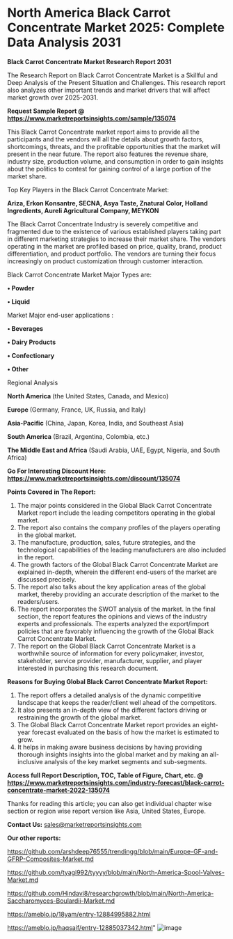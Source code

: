 # North America Black Carrot Concentrate Market 2025: Complete Data Analysis 2031

<strong>Black Carrot Concentrate Market Research Report 2031</strong>

The Research Report on Black Carrot Concentrate Market is a Skillful and Deep Analysis of the Present Situation and Challenges. This research report also analyzes other important trends and market drivers that will affect market growth over 2025-2031.

<strong>Request Sample Report @ <a href=https://www.marketreportsinsights.com/sample/135074>https://www.marketreportsinsights.com/sample/135074</a></strong>

This Black Carrot Concentrate market report aims to provide all the participants and the vendors will all the details about growth factors, shortcomings, threats, and the profitable opportunities that the market will present in the near future. The report also features the revenue share, industry size, production volume, and consumption in order to gain insights about the politics to contest for gaining control of a large portion of the market share.

Top Key Players in the Black Carrot Concentrate Market:

<strong>Ariza, Erkon Konsantre, SECNA, Asya Taste, Znatural Color, Holland Ingredients, Aureli Agricultural Company, MEYKON</strong>

The Black Carrot Concentrate Industry is severely competitive and fragmented due to the existence of various established players taking part in different marketing strategies to increase their market share. The vendors operating in the market are profiled based on price, quality, brand, product differentiation, and product portfolio. The vendors are turning their focus increasingly on product customization through customer interaction.

Black Carrot Concentrate Market Major Types are:

<strong>• Powder

• Liquid</strong>

Market Major end-user applications :

<strong>• Beverages

• Dairy Products

• Confectionary

• Other</strong>

Regional Analysis

</u><strong><b>North America</b></strong> (the United States, Canada, and Mexico)

<strong><b>Europe </b></strong>(Germany, France, UK, Russia, and Italy)

<strong><b>Asia-Pacific</b></strong> (China, Japan, Korea, India, and Southeast Asia)

<strong><b>South America</b></strong> (Brazil, Argentina, Colombia, etc.)

<strong><b>The Middle East and Africa</b></strong> (Saudi Arabia, UAE, Egypt, Nigeria, and South Africa)

<strong>Go For Interesting Discount Here: <a href=https://www.marketreportsinsights.com/discount/135074>https://www.marketreportsinsights.com/discount/135074</a></strong>

<strong>Points Covered in The Report:</strong>
<ol>
  <li>The major points considered in the Global Black Carrot Concentrate Market report include the leading competitors operating in the global market.</li>
  <li>The report also contains the company profiles of the players operating in the global market.</li>
  <li>The manufacture, production, sales, future strategies, and the technological capabilities of the leading manufacturers are also included in the report.</li>
  <li>The growth factors of the Global Black Carrot Concentrate Market are explained in-depth, wherein the different end-users of the market are discussed precisely.</li>
  <li>The report also talks about the key application areas of the global market, thereby providing an accurate description of the market to the readers/users.</li>
  <li>The report incorporates the SWOT analysis of the market. In the final section, the report features the opinions and views of the industry experts and professionals. The experts analyzed the export/import policies that are favorably influencing the growth of the Global Black Carrot Concentrate Market.</li>
  <li>The report on the Global Black Carrot Concentrate Market is a worthwhile source of information for every policymaker, investor, stakeholder, service provider, manufacturer, supplier, and player interested in purchasing this research document.</li>
</ol>
<strong>Reasons for Buying Global Black Carrot Concentrate Market Report:</strong>

<ol>
  <li>The report offers a detailed analysis of the dynamic competitive landscape that keeps the reader/client well ahead of the competitors.</li>
  <li>It also presents an in-depth view of the different factors driving or restraining the growth of the global market.</li>
  <li>The Global Black Carrot Concentrate Market report provides an eight-year forecast evaluated on the basis of how the market is estimated to grow.</li>
  <li>It helps in making aware business decisions by having providing thorough insights insights into the global market and by making an all-inclusive analysis of the key market segments and sub-segments.</li>
</ol>
<strong>Access full Report Description, TOC, Table of Figure, Chart, etc. @ <a href=https://www.marketreportsinsights.com/industry-forecast/black-carrot-concentrate-market-2022-135074>https://www.marketreportsinsights.com/industry-forecast/black-carrot-concentrate-market-2022-135074</a></strong>


Thanks for reading this article; you can also get individual chapter wise section or region wise report version like Asia, United States, Europe.

<strong>Contact Us:</strong>
sales@marketreportsinsights.com

<strong>Our other reports:</strong>

<a href=https://github.com/arshdeep76555/trendingg/blob/main/Europe-GF-and-GFRP-Composites-Market.md>https://github.com/arshdeep76555/trendingg/blob/main/Europe-GF-and-GFRP-Composites-Market.md</a>

<a href=https://github.com/tyagi992/tyyyy/blob/main/North-America-Spool-Valves-Market.md>https://github.com/tyagi992/tyyyy/blob/main/North-America-Spool-Valves-Market.md</a>

<a href=https://github.com/Hindavi8/researchgrowth/blob/main/North-America-Saccharomyces-Boulardii-Market.md>https://github.com/Hindavi8/researchgrowth/blob/main/North-America-Saccharomyces-Boulardii-Market.md</a>

<a href=https://ameblo.jp/18yam/entry-12884995882.html>https://ameblo.jp/18yam/entry-12884995882.html</a>

<a href=https://ameblo.jp/haqsaif/entry-12885037342.html>https://ameblo.jp/haqsaif/entry-12885037342.html</a>"
![image](https://github.com/user-attachments/assets/499a6099-655a-4f9e-98f7-2c7aea901925)
